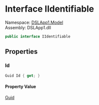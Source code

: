 # <a id="DSLApp1_Model_IIdentifiable"></a> Interface IIdentifiable

Namespace: [DSLApp1.Model](DSLApp1.Model.md)  
Assembly: DSLApp1.dll  

```csharp
public interface IIdentifiable
```

## Properties

### <a id="DSLApp1_Model_IIdentifiable_Id"></a> Id

```csharp
Guid Id { get; }
```

#### Property Value

 [Guid](https://learn.microsoft.com/dotnet/api/system.guid)

